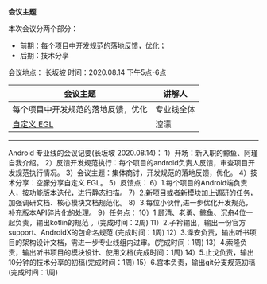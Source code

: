 **会议主题**

本次会议分两个部分：

- 前期：每个项目中开发规范的落地反馈，优化；
- 后期：技术分享

会议地点： 长坂坡  时间：2020.08.14       下午5点-6点

| 会议主题                                                     | 讲解人 |
| ------------------------------------------------------------ | ------ |
| 每个项目中开发规范的落地反馈，优化 | 专业线全体  |
| [自定义 EGL](http://192.168.11.214:8087/android-team/androidteamtogether/blob/master/技术分享会议/自定义EGL.md) | 涳濛 |

-------------

Android 专业线的会议记要(长坂坡 2020.08.14)：
1）开场：新入职的鲸鱼、阿瑾自我介绍。
2）反馈开发规范执行：每个项目的android负责人反馈，审查项目开发规范执行情况。
3）会议主题：集体商讨，开发规范的落地反馈，优化。
4）技术分享：空朦分享自定义 EGL。
5）反馈点：
6）1.每个项目的Android端负责人，按功能版本迭代，进行静态扫描。
7）2.新项目或者新模块加上调研的任务，加强调研文档、核心模块文档规范化。
8）3.每位小伙伴,进一步优化开发规范，补充版本API碎片化的处理。
9）任务点：
10）1.顾清、老勇、鲸鱼、沉舟4位一起负责，输出kotlin的规范 。(完成时间：2周)
11）2.子衿输出，输出一份官方support、AndroidX的包命名规范.(完成时间：1周)
12）3.泽安负责，输出听书项目的架构设计文档，需进一步专业线组内过审。(完成时间：1周)
13）4.索隆负责，输出听书项目的模块设计、使用文档(完成时间：1周)
14）5.止戈负责，输出10分钟的技术分享的初稿(完成时间：1周)
15）6.宫本负责，输出git分支规范初稿(完成时间：1周)
